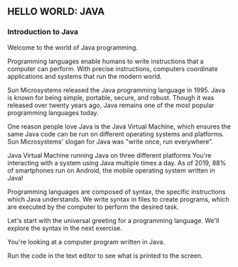 ## HELLO WORLD: JAVA

### Introduction to Java

Welcome to the world of Java programming.

Programming languages enable humans to write instructions that a computer can perform. With precise instructions, computers coordinate applications and systems that run the modern world.

Sun Microsystems released the Java programming language in 1995. Java is known for being simple, portable, secure, and robust. Though it was released over twenty years ago, Java remains one of the most popular programming languages today.

One reason people love Java is the Java Virtual Machine, which ensures the same Java code can be run on different operating systems and platforms. Sun Microsystems' slogan for Java was "write once, run everywhere".

Java Virtual Machine running Java on three different platforms
You're interacting with a system using Java multiple times a day. As of 2019, 88% of smartphones run on Android, the mobile operating system written in Java!

Programming languages are composed of syntax, the specific instructions which Java understands. We write syntax in files to create programs, which are executed by the computer to perform the desired task.

Let's start with the universal greeting for a programming language. We'll explore the syntax in the next exercise.

You're looking at a computer program written in Java.

Run the code in the text editor to see what is printed to the screen.

